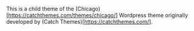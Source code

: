 This is a child theme of the (Chicago)[https://catchthemes.com/themes/chicago/] Wordpress theme originally developed by (Catch Themes)[https://catchthemes.com/].
